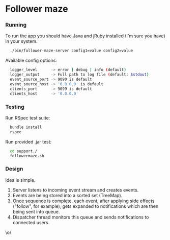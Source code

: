# Follower maze

### Running

To run the app you should have Java and jRuby installed (I'm sure you have) in your system.

```bash
  ./bin/follower-maze-server config1=value config2=value
```

Available config options:

```bash
  logger_level      -> error | debug | info (default)
  logger_output     -> Full path to log file (default: $stdout)
  event_source_port -> 9090 is default
  event_source_host -> '0.0.0.0' is default
  clients_port      -> 9099 is default
  clients_host      -> '0.0.0.0'
```

### Testing

Run RSpec test suite:

```bash
  bundle install
  rspec
```

Run provided .jar test:

```bash
  cd support./
  followermaze.sh
```

### Design

Idea is simple.

1. Server listens to incoming event stream and creates events.
2. Events are being stored into a sorted set (TreeMap).
3. Once sequence is complete, each event, after applying side effects ("follow", for example), gets expanded to notifications which are then being sent into queue.
4. Dispatcher thread monitors this queue and sends notifications to connected users.

\o/
